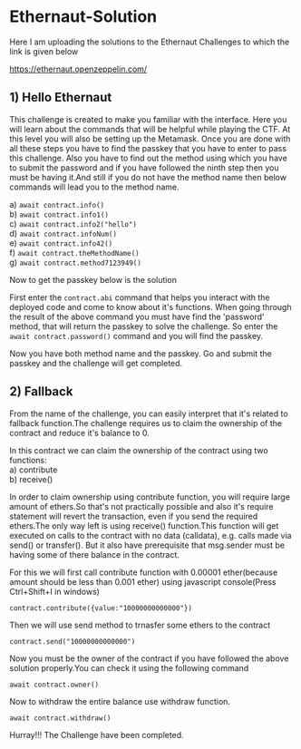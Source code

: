 # Ethernaut-Solution

Here I am uploading the solutions to the Ethernaut Challenges to which the link is given below

https://ethernaut.openzeppelin.com/

## 1) **Hello Ethernaut**

This challenge is created to make you familiar with the interface. Here you will learn about the commands that will be helpful while playing the CTF. At this level you will also be setting up the Metamask. Once you are done with all these steps you have to find the passkey that you have to enter to pass this challenge. Also you have to find out the method using which you have to submit the password and if you have followed the ninth step then you must be having it.And still if you do not have the method name then below commands will lead you to the method name.

a) ```await contract.info()```<br/>
b) ```await contract.info1()```<br/>
c) ```await contract.info2("hello")```<br/>
d) ```await contract.infoNum()```<br/>
e) ```await contract.info42()```<br/>
f) ```await contract.theMethodName()```<br/>
g) ```await contract.method7123949()```<br/>


Now to get the passkey below is the solution

First enter the ```contract.abi``` command that helps you interact with the deployed code and come to know about it's functions. When going through the result of the above command you must have find the 'password' method, that will return the passkey to solve the challenge. So enter the ```await contract.password()``` command and you will find the passkey.

Now you have both method name and the passkey. Go and submit the passkey and the challenge will get completed.

## 2) **Fallback**

From the name of the challenge, you can easily interpret that it's related to fallback function.The challenge requires us to claim the ownership of the contract and reduce it's balance to 0.

In this contract we can claim the ownership of the contract using two functions:<br/>
a) contribute<br/>
b) receive()<br/>

In order to claim ownership using contribute function, you will require large amount of ethers.So that's not practically possible and also it's require statement will revert the transaction, even if you send the required ethers.The only way left is using receive() function.This function will get executed on calls to the contract with no data (calldata), e.g. calls made via send() or transfer().
But it also have prerequisite that msg.sender must be having some of there balance in the contract.

For this we will first call contribute function with 0.00001 ether(because amount should be less than 0.001 ether) using javascript console(Press Ctrl+Shift+I in windows)

```contract.contribute({value:"10000000000000"})```

Then we will use send method to trnasfer some ethers to the contract

```contract.send("10000000000000")```

Now you must be the owner of the contract if you have followed the above solution properly.You can check it using the following command

```await contract.owner()```

Now to withdraw the entire balance use withdraw function.

```await contract.withdraw()```

Hurray!!! The Challenge have been completed.
